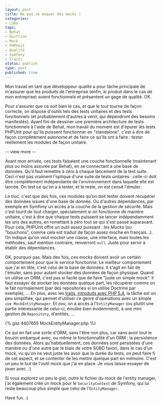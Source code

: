 ```yaml
---
layout: post
title: Ne pas se moquer des mocks !
categories:
- Labo
tags:
- Behat
- Doctrine
- Mock
- PHPUnit
- Qualité
- Symfony
- Traits
status: publish
type: post
published: true
---
```

Mon travail en tant que développeur qualité a pour tâche principale de m'assurer que les produits de l'entreprise
(enfin, *le* produit dans le cas de mon entreprise) soient fonctionnels et présentent un gage de qualité. OK.

Pour s'assurer que ce soit bien le cas, et que le tout tourne de façon correcte, on dispose d'outils tels des tests
unitaires et des tests fonctionnels (et probablement d'autres à venir, qui dépendront des besoins manifestés). Ayant
fini de dessiner une première architecture de tests fonctionnels à l'aide de Behat, mon travail du moment est d'épurer
les tests PHPUnit pour qu'ils puissent fonctionner en "standalone", c'est à dire de façon complètement autonome et de
faire ce qu'ils ont à faire : tester réellement les modules de façon unitaire.

-- view more --

Avant mon arrivée, ces tests faisaient une couche fonctionnelle (maintenant plus ou moins assurée par Behat), en se
connectant à une base de données. Qu'il faut remettre à zéro à chaque lancement de la test suite. Ceci n'est pas
vraiment l'optique d'une suite de tests unitaires : celle-ci doit être complètement indépendante de l'environnement
dans laquelle elle est lancée. On test ce qu'on a à tester, et le reste, on est censé l'émuler.

Le truc, c'est que des fois, ces modules qu'on doit tester doivent récupérer des données issues d'une base de donnée.
Ou d'autres dépendances, par exemple en Symfony un accès à la couche de la gestion de sécurité. Mais c'est lourd de tout
charger, spécialement si on fonctionne de manière unitaire, c'est à dire que chaque tests puissent se lancer
indépendamment les uns des autres, en remettant à zéro tout se qui s'est passé auparavant. Pour cela, PHPUnit offre un
outil assez puissant : *les Mocks* (ou "bouchons", comme cela est traduit de façon assez moche en français...). On
indique qu'on veut mocker une classe, une interface, mais toutes les méthodes, sauf mention contraire, renverront `null`.
Juste pour servir à établir des dépendances.

OK, pourquoi pas. Mais des fois, ces mocks doivent avoir un certain comportement pour que le service fonctionne. Le
meilleur comportement que j'ai en tête, c'est celui de la base de données. Il s'agit en fait de l'émuler, sans pour
autant stocker des données de façon physique. Quand on utilise un ORM, c'est pas si facile que de faire "juste un simple
mock". Il faut essayer de stocker les données quelque part, les récupérer comme on le fait normalement (par des
repositories si on utilise Doctrine par exemple), ... En plus, avec les 
[traits, introduits avec PHP 5.4](http://fr.php.net/traits), la tâche est un peu simplifiée, qui permet d'utiliser ce
genre d'opérations avec un simple `use MockEntityManager`. Et zou, on a accès à l'`EntityManager` (ou plutôt une partie
intéressante de celui-ci, émulée bien évidemment), à une mini gestion de `Repository`, d'entités, ...

{% gist 4407655 MockEntityManager.php %}

Ce qui en fait une sorte d'ORM, sans l'être non plus, car sans avoir tout le bouzin embarqué avec, ou même *la*
fonctionnalité d'un ORM : la persistence des données. Alors qu'habituellement, ces données sont persistées d'une manière
ou d'une autre par le biais de votre SGBD favori, dans le cas d'un mock, vu qu'on ne veut juste les avoir que la durée
du tests, on peut faire fi de cet aspect, et se contenter de les mettre quelque part en mémoire. C'est un peu le but de
l'outil mock que j'ai en place. Je vous laisse essayer de jouer avec. :)

Si vous explorez un peu le gist, outre le fichier du mock de l'entity manager, j'ai également créé un mock pour le
`SecurityContext` de Symfony, qui lui reste beaucoup plus simple que celui de l'`EntityManager`.

Have fun. :)

